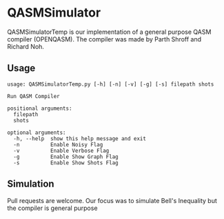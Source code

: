 # QASMSimulator

QASMSimulatorTemp is our implementation of a general purpose QASM compiler (OPENQASM).
The compiler was made by Parth Shroff and Richard Noh. 



## Usage

```
usage: QASMSimulatorTemp.py [-h] [-n] [-v] [-g] [-s] filepath shots

Run QASM Compiler

positional arguments:
  filepath
  shots

optional arguments:
  -h, --help  show this help message and exit
  -n          Enable Noisy Flag
  -v          Enable Verbose Flag
  -g          Enable Show Graph Flag
  -s          Enable Show Shots Flag
```

## Simulation
Pull requests are welcome. Our focus was to simulate Bell's Inequality but the compiler is general purpose

